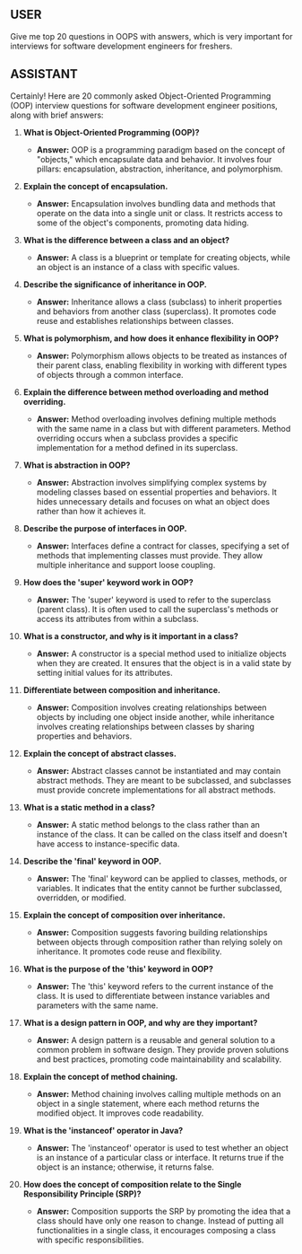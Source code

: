 ## USER
Give me top 20 questions in OOPS with answers, which is very important for interviews for software development engineers for freshers.

## ASSISTANT
Certainly! Here are 20 commonly asked Object-Oriented Programming (OOP) interview questions for software development engineer positions, along with brief answers:

1. **What is Object-Oriented Programming (OOP)?**
   - **Answer:** OOP is a programming paradigm based on the concept of "objects," which encapsulate data and behavior. It involves four pillars: encapsulation, abstraction, inheritance, and polymorphism.

2. **Explain the concept of encapsulation.**
   - **Answer:** Encapsulation involves bundling data and methods that operate on the data into a single unit or class. It restricts access to some of the object's components, promoting data hiding.

3. **What is the difference between a class and an object?**
   - **Answer:** A class is a blueprint or template for creating objects, while an object is an instance of a class with specific values.

4. **Describe the significance of inheritance in OOP.**
   - **Answer:** Inheritance allows a class (subclass) to inherit properties and behaviors from another class (superclass). It promotes code reuse and establishes relationships between classes.

5. **What is polymorphism, and how does it enhance flexibility in OOP?**
   - **Answer:** Polymorphism allows objects to be treated as instances of their parent class, enabling flexibility in working with different types of objects through a common interface.

6. **Explain the difference between method overloading and method overriding.**
   - **Answer:** Method overloading involves defining multiple methods with the same name in a class but with different parameters. Method overriding occurs when a subclass provides a specific implementation for a method defined in its superclass.

7. **What is abstraction in OOP?**
   - **Answer:** Abstraction involves simplifying complex systems by modeling classes based on essential properties and behaviors. It hides unnecessary details and focuses on what an object does rather than how it achieves it.

8. **Describe the purpose of interfaces in OOP.**
   - **Answer:** Interfaces define a contract for classes, specifying a set of methods that implementing classes must provide. They allow multiple inheritance and support loose coupling.

9. **How does the 'super' keyword work in OOP?**
   - **Answer:** The 'super' keyword is used to refer to the superclass (parent class). It is often used to call the superclass's methods or access its attributes from within a subclass.

10. **What is a constructor, and why is it important in a class?**
    - **Answer:** A constructor is a special method used to initialize objects when they are created. It ensures that the object is in a valid state by setting initial values for its attributes.

11. **Differentiate between composition and inheritance.**
    - **Answer:** Composition involves creating relationships between objects by including one object inside another, while inheritance involves creating relationships between classes by sharing properties and behaviors.

12. **Explain the concept of abstract classes.**
    - **Answer:** Abstract classes cannot be instantiated and may contain abstract methods. They are meant to be subclassed, and subclasses must provide concrete implementations for all abstract methods.

13. **What is a static method in a class?**
    - **Answer:** A static method belongs to the class rather than an instance of the class. It can be called on the class itself and doesn't have access to instance-specific data.

14. **Describe the 'final' keyword in OOP.**
    - **Answer:** The 'final' keyword can be applied to classes, methods, or variables. It indicates that the entity cannot be further subclassed, overridden, or modified.

15. **Explain the concept of composition over inheritance.**
    - **Answer:** Composition suggests favoring building relationships between objects through composition rather than relying solely on inheritance. It promotes code reuse and flexibility.

16. **What is the purpose of the 'this' keyword in OOP?**
    - **Answer:** The 'this' keyword refers to the current instance of the class. It is used to differentiate between instance variables and parameters with the same name.

17. **What is a design pattern in OOP, and why are they important?**
    - **Answer:** A design pattern is a reusable and general solution to a common problem in software design. They provide proven solutions and best practices, promoting code maintainability and scalability.

18. **Explain the concept of method chaining.**
    - **Answer:** Method chaining involves calling multiple methods on an object in a single statement, where each method returns the modified object. It improves code readability.

19. **What is the 'instanceof' operator in Java?**
    - **Answer:** The 'instanceof' operator is used to test whether an object is an instance of a particular class or interface. It returns true if the object is an instance; otherwise, it returns false.

20. **How does the concept of composition relate to the Single Responsibility Principle (SRP)?**
    - **Answer:** Composition supports the SRP by promoting the idea that a class should have only one reason to change. Instead of putting all functionalities in a single class, it encourages composing a class with specific responsibilities.